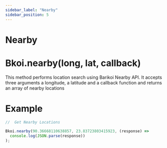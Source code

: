 ```yaml
---
sidebar_label: "Nearby"
sidebar_position: 5
---
```


<head>
  <title>Barikoi Documentation</title>
</head>

# Nearby

# Bkoi.nearby(long, lat, callback)

This method performs location search using Barikoi Nearby API. It accepts three arguments a longitude, a latitude and a callback function and returns an array of nearby locations

# Example

```js
//  Get Nearby Locations

Bkoi.nearby(90.36668110638857, 23.83723803415923, (response) =>
  console.log(JSON.parse(response))
);
```
